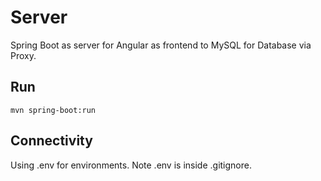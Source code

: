 # Server

Spring Boot as server for Angular as frontend to MySQL for Database via Proxy.

## Run
`mvn spring-boot:run`

## Connectivity
Using .env for environments. Note .env is inside .gitignore.